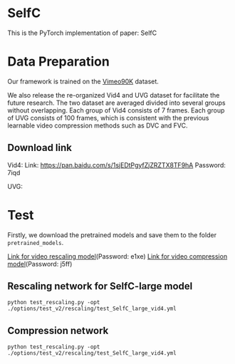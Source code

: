 # SelfC
This is the PyTorch implementation of paper: SelfC

# Data Preparation
Our framework is trained on the [Vimeo90K](http://data.csail.mit.edu/tofu/dataset/vimeo_septuplet.zip) dataset.

We also release the re-organized Vid4 and UVG dataset for facilitate the future research.
The two dataset are averaged divided into several groups without overlapping. Each group of Vid4 consists of 7 frames.
Each group of UVG consists of 100 frames, which is consistent with the previous learnable video compression methods such as DVC and FVC.
## Download link
Vid4: Link: https://pan.baidu.com/s/1sjEDtPgyfZjZRZTX8TF9hA 
Password: 7iqd

UVG: 

# Test

Firstly, we download the pretrained models and save them to the folder `pretrained_models`.

[Link for video rescaling model](https://pan.baidu.com/s/1XUmSDDzjaxfNxS4iS9se3w)(Password: e1xe)
[Link for video compression model](https://pan.baidu.com/s/1M2rkLIW1dt1xWEywJwne5A)(Password: j5ff)
## Rescaling network for SelfC-large model
```
python test_rescaling.py -opt ./options/test_v2/rescaling/test_SelfC_large_vid4.yml
```
## Compression network
```
python test_rescaling.py -opt ./options/test_v2/rescaling/test_SelfC_large_vid4.yml
```